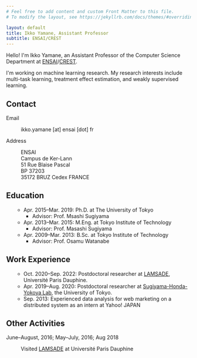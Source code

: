 ```yaml
---
# Feel free to add content and custom Front Matter to this file.
# To modify the layout, see https://jekyllrb.com/docs/themes/#overriding-theme-defaults

layout: default
title: Ikko Yamane, Assistant Professor
subtitle: ENSAI/CREST
---
```


<section class="section">
	<div class="container">
<div class="content" markdown="1">

Hello! I'm Ikko Yamane, an Assistant Professor of the Computer Science Department at [ENSAI](https://ensai.fr/en/)/[CREST](https://crest.science/).

I'm working on machine learning research.
My research interests include multi-task learning, treatment effect estimation, and weakly supervised learning.

</div>
	</div>
</section>

<section class="section">
	<div class="container">
		<h1 class="title">Contact</h1>
		<dl class="content">
			<dt>Email</dt>
			<dd><p>ikko.yamane [at] ensai [dot] fr</p></dd>
			<dt>Address</dt>
			<dd><p>
			ENSAI<br />
			Campus de Ker-Lann<br />
			51 Rue Blaise Pascal<br />
			BP 37203<br />
			35172 BRUZ Cedex FRANCE</p></dd>
		</dl>
	</div>
</section>

<section class="section">
	<div class="container">
		<h1 class="title">Education</h1>
		<ul class="content">
<div markdown="1">  <!-- Don't indent!!! -->

- Apr. 2015&ndash;Mar. 2019: Ph.D. at The University of Tokyo
    - Advisor: Prof. Msashi Sugiyama
- Apr. 2013&ndash;Mar. 2015: M.Eng. at Tokyo Institute of Technology
    - Advisor: Prof. Masashi Sugiyama
- Apr. 2009&ndash;Mar. 2013: B.Sc. at Tokyo Institute of Technology
    - Advisor: Prof. Osamu Watanabe

</div>
		</ul>
	</div>
</section>

<section class="section">
	<div class="container">
		<h1 class="title">Work Experience</h1>
			<ul class="content">
<div markdown="1">  <!-- Don't indent!!! -->
	
- Oct. 2020&ndash;Sep. 2022: Postdoctoral researcher at [LAMSADE](https://www.lamsade.dauphine.fr), Université Paris Dauphine.
- Apr. 2019&ndash;Aug. 2020: Postdoctoral researcher at [Sugiyama-Honda-Yokoya Lab](http://www.ms.k.u-tokyo.ac.jp/), the University of Tokyo.
- Sep. 2013: Experienced data analysis for web marketing on a distributed system as an intern at Yahoo! JAPAN
	
</div>
			</ul>
	</div>
</section>

<section class="section">
	<div class="container">
		<h1 class="title">Other Activities</h1>
		<dl class="content">
			<dt>June&ndash;August, 2016; May&ndash;July, 2016; Aug 2018</dt>
			<dd><p>Visited <a href="https://www.lamsade.dauphine.fr">LAMSADE</a> at Université Paris Dauphine</p></dd>
		</dl>
	</div>
</section>

<div id="footer">
	<div id="footer-text">
	</div>
</div>


